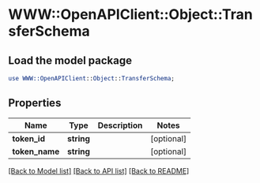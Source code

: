 # WWW::OpenAPIClient::Object::TransferSchema

## Load the model package
```perl
use WWW::OpenAPIClient::Object::TransferSchema;
```

## Properties
Name | Type | Description | Notes
------------ | ------------- | ------------- | -------------
**token_id** | **string** |  | [optional] 
**token_name** | **string** |  | [optional] 

[[Back to Model list]](../README.md#documentation-for-models) [[Back to API list]](../README.md#documentation-for-api-endpoints) [[Back to README]](../README.md)


